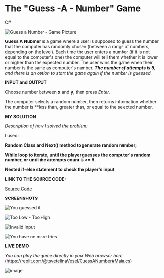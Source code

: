 # The "Guess -A - Number" Game
C#

![Guess a Number - Game Picture](https://github.com/tsvetelinaVeselinova/GuessANumber/assets/133970524/4ca5794f-5e37-411b-bb5a-53fa40f1450c)

**Guess A Nubmer** is a game where a user is supposed to guess the number that the computer has randomly chosen (between a range of numbers, depending on the level).
Each time the user enters a number (if it is not equal to the computer's one) the computer will tell them whether it is lower or higher than the expected number.
The user wins the game when their number is the same as computer's number.
***The number of attempts is 5**, and there is an option to start the game again if the number is guessed.*

**INPUT and OUTPUT**

Choose number between **x** and **y**, then press *Enter*.

The computer selects a random number, then returns information whether the number is **less than, greater than, or equal to the selected number.

**MY SOLUTION**

*Description of how I solved the problem:*

I used: 

**Random Class and  Next() method to generate random number;**

**While loop to iterate, until the player guesses the computer's random number, or until the attempts count is <= 5.**

**Nested if-else statement to check  the player's input**

**LINK TO THE SOURCE CODE:**

[Source Code](GuessANumber.cs)

**SCREENSHOTS**

![You guessed it](https://github.com/tsvetelinaVeselinova/GuessANumber/assets/133970524/8f6fd943-bef1-4413-9bd8-5e455cf9a121)

![Too Low - Too High](https://github.com/tsvetelinaVeselinova/GuessANumber/assets/133970524/48ffa7ce-9285-482f-a6cb-2167f530981e)

![Invalid input](https://github.com/tsvetelinaVeselinova/GuessANumber/assets/133970524/36973e55-4436-4317-b8cc-92fbc3948d46)

![You have no more tries](https://github.com/tsvetelinaVeselinova/GuessANumber/assets/133970524/659514fe-1327-429a-8cd6-1cc6005f8ad3)

**LIVE DEMO**

*You can play the game directly in your Web browser here:* 
(https://replit.com/@tsvetelinaVesel/GuessANumber#Main.cs)

![image](https://github.com/tsvetelinaVeselinova/GuessANumber/assets/133970524/31c0ea94-b3c0-4f7e-a25a-a8e997aff3c6)








